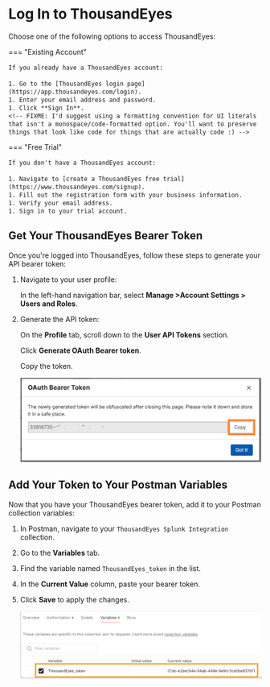 # Log In to ThousandEyes

Choose one of the following options to access ThousandEyes:

=== "Existing Account"

    If you already have a ThousandEyes account:
    
    1. Go to the [ThousandEyes login page](https://app.thousandeyes.com/login).
    1. Enter your email address and password.
    1. Click **Sign In**.
    <!-- FIXME: I'd suggest using a formatting convention for UI literals that isn't a monospace/code-formatted option. You'll want to preserve things that look like code for things that are actually code :) -->

=== "Free Trial"

    If you don't have a ThousandEyes account:
    
    1. Navigate to [create a ThousandEyes free trial](https://www.thousandeyes.com/signup).
    1. Fill out the registration form with your business information.
    1. Verify your email address.
    1. Sign in to your trial account.

## Get Your ThousandEyes Bearer Token

Once you're logged into ThousandEyes, follow these steps to generate your API bearer token:

1. Navigate to your user profile:

   In the left-hand navigation bar, select  **Manage >Account Settings > Users and Roles**.
   
2. Generate the API token:

   On the **Profile** tab, scroll down to the **User API Tokens** section.
   
   Click **Generate OAuth Bearer token**. <!-- FIXME: If you have generated an API token in the past, the button is labeled **Regenerate**. Should the user copy the existing one, or regenerate? -->
   
   Copy the token.

   ![copy Token](../img/thousandeyes/copyToken.png)
  
## Add Your Token to Your Postman Variables

Now that you have your ThousandEyes bearer token, add it to your Postman collection variables:

1. In Postman, navigate to your `ThousandEyes Splunk Integration` collection.
1. Go to the **Variables** tab.
1. Find the variable named `ThousandEyes_token` in the list.
1. In the **Current Value** column, paste your bearer token.  
1. Click **Save** to apply the changes.

   ![ThousandEyes Token](../img/postman/thousandeyesToken.png)
